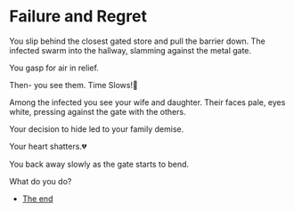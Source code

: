 # Failure and Regret

You slip behind the closest gated store and pull the barrier down.
The infected swarm into the hallway, slamming against the metal gate.

You gasp for air in relief.

Then- you see them. Time Slows!🥘

Among the infected you see your wife and daughter. Their faces pale, eyes white, pressing against the gate with the others.

Your decision to hide led to your family demise. 

Your heart shatters.💔

You back away slowly as the gate starts to bend.

What do you do?

- [The end](./scene6C.md)
